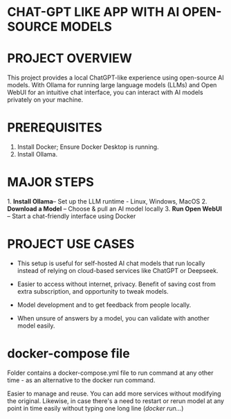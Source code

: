 # CHAT-GPT LIKE APP WITH AI OPEN-SOURCE MODELS

# PROJECT OVERVIEW

This project provides a local ChatGPT-like experience using open-source AI models. With Ollama for running large language models (LLMs) and Open WebUI for an intuitive chat interface, you can interact with AI models privately on your machine.

# PREREQUISITES

1. Install Docker; Ensure Docker Desktop is running.
2. Install Ollama.

# MAJOR STEPS

1️. **Install Ollama**– Set up the LLM runtime - Linux, Windows, MacOS
2️. **Download a Model** – Choose & pull an AI model locally
3️. **Run Open WebUI** – Start a chat-friendly interface using Docker

# PROJECT USE CASES
- This setup is useful for self-hosted AI chat models that run locally instead of relying on cloud-based services like ChatGPT or Deepseek.

- Easier to access without internet, privacy. Benefit of saving cost from extra subscription, and opportunity to tweak models.

- Model development and to get feedback from people locally.

- When unsure of answers by a model, you can validate with another model easily.


# docker-compose file

Folder contains a docker-compose.yml file to run command at any other time - as an alternative to the docker run command.

Easier to manage and reuse. You can add more services without modifying the original. Likewise, in case there's a need to restart or rerun model at any point in time easily without typing one long line (*docker run...*)

